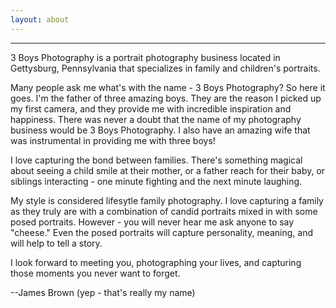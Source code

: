 ```yaml
---
layout: about
---
```

__________________________________________________________________________________________________________________________
3 Boys Photography is a portrait photography business located in Gettysburg, Pennsylvania that specializes in family and children's portraits.

Many people ask me what's with the name - 3 Boys Photography? So here it goes. I'm the father of three amazing boys. They are the reason I picked up my first camera, and they provide me with incredible inspiration and happiness. There was never a doubt that the name of my photography business would be 3 Boys Photography. I also have an amazing wife that was instrumental in providing me with three boys!

I love capturing the bond between families. There's something magical about seeing a child smile at their mother, or a father reach for their baby, or siblings interacting - one minute fighting and the next minute laughing. 

My style is considered lifesytle family photography. I love capturing a family as they truly are with a combination of candid portraits mixed in with some posed portraits. However - you will never hear me ask anyone to say "cheese." Even the posed portraits will capture personality, meaning, and will help to tell a story.

I look forward to meeting you, photographing your lives, and capturing those moments you never want to forget.

--James Brown (yep - that's really my name)







